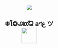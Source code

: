 <div height='45' align="center">
<p align="center">
<img src="https://readme-typing-svg.herokuapp.com?color=%0A360E&center=true&vCenter=true&lines=Script.Install-Pritunl.BY-Alone" />
</p>
<h2> ❄โ❂௮თัՁ aণع ツ<br>
<a href="https://line.me/ti/p/9ek7tJnEmF"> <img src="https://cdn.jsdelivr.net/npm/simple-icons@3.0.1/icons/line.svg" height='50'> </a>

